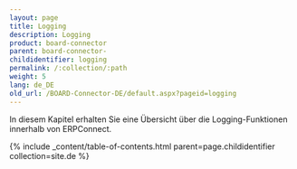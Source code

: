 ```yaml
---
layout: page
title: Logging
description: Logging
product: board-connector
parent: board-connector-
childidentifier: logging
permalink: /:collection/:path
weight: 5
lang: de_DE
old_url: /BOARD-Connector-DE/default.aspx?pageid=logging
---
```


In diesem Kapitel erhalten Sie eine Übersicht über die Logging-Funktionen innerhalb von ERPConnect.

{% include _content/table-of-contents.html parent=page.childidentifier collection=site.de %}